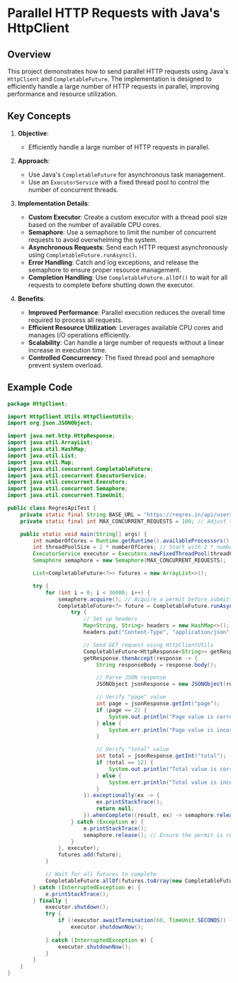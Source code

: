 # Parallel HTTP Requests with Java's HttpClient

## Overview

This project demonstrates how to send parallel HTTP requests using Java's `HttpClient` and `CompletableFuture`. The implementation is designed to efficiently handle a large number of HTTP requests in parallel, improving performance and resource utilization.

## Key Concepts

1. **Objective**:
   - Efficiently handle a large number of HTTP requests in parallel.

2. **Approach**:
   - Use Java's `CompletableFuture` for asynchronous task management.
   - Use an `ExecutorService` with a fixed thread pool to control the number of concurrent threads.

3. **Implementation Details**:
   - **Custom Executor**: Create a custom executor with a thread pool size based on the number of available CPU cores.
   - **Semaphore**: Use a semaphore to limit the number of concurrent requests to avoid overwhelming the system.
   - **Asynchronous Requests**: Send each HTTP request asynchronously using `CompletableFuture.runAsync()`.
   - **Error Handling**: Catch and log exceptions, and release the semaphore to ensure proper resource management.
   - **Completion Handling**: Use `CompletableFuture.allOf()` to wait for all requests to complete before shutting down the executor.

4. **Benefits**:
   - **Improved Performance**: Parallel execution reduces the overall time required to process all requests.
   - **Efficient Resource Utilization**: Leverages available CPU cores and manages I/O operations efficiently.
   - **Scalability**: Can handle a large number of requests without a linear increase in execution time.
   - **Controlled Concurrency**: The fixed thread pool and semaphore prevent system overload.

## Example Code

```java
package HttpClient;

import HttpClient.Utils.HttpClientUtils;
import org.json.JSONObject;

import java.net.http.HttpResponse;
import java.util.ArrayList;
import java.util.HashMap;
import java.util.List;
import java.util.Map;
import java.util.concurrent.CompletableFuture;
import java.util.concurrent.ExecutorService;
import java.util.concurrent.Executors;
import java.util.concurrent.Semaphore;
import java.util.concurrent.TimeUnit;

public class RegresApiTest {
    private static final String BASE_URL = "https://reqres.in/api/users";
    private static final int MAX_CONCURRENT_REQUESTS = 100; // Adjust this value based on your system's capacity

    public static void main(String[] args) {
        int numberOfCores = Runtime.getRuntime().availableProcessors();
        int threadPoolSize = 2 * numberOfCores; // Start with 2 * number of cores
        ExecutorService executor = Executors.newFixedThreadPool(threadPoolSize);
        Semaphore semaphore = new Semaphore(MAX_CONCURRENT_REQUESTS);

        List<CompletableFuture<?>> futures = new ArrayList<>();

        try {
            for (int i = 0; i < 36000; i++) {
                semaphore.acquire(); // Acquire a permit before submitting a request
                CompletableFuture<?> future = CompletableFuture.runAsync(() -> {
                    try {
                        // Set up headers
                        Map<String, String> headers = new HashMap<>();
                        headers.put("Content-Type", "application/json");

                        // Send GET request using HttpClientUtils
                        CompletableFuture<HttpResponse<String>> getResponse = HttpClientUtils.sendGetRequest(BASE_URL + "?page=2", headers);
                        getResponse.thenAccept(response -> {
                            String responseBody = response.body();

                            // Parse JSON response
                            JSONObject jsonResponse = new JSONObject(responseBody);

                            // Verify "page" value
                            int page = jsonResponse.getInt("page");
                            if (page == 2) {
                                System.out.println("Page value is correct: " + page);
                            } else {
                                System.err.println("Page value is incorrect: " + page);
                            }

                            // Verify "total" value
                            int total = jsonResponse.getInt("total");
                            if (total == 12) {
                                System.out.println("Total value is correct: " + total);
                            } else {
                                System.err.println("Total value is incorrect: " + total);
                            }
                        }).exceptionally(ex -> {
                            ex.printStackTrace();
                            return null;
                        }).whenComplete((result, ex) -> semaphore.release()); // Release the permit after the request completes
                    } catch (Exception e) {
                        e.printStackTrace();
                        semaphore.release(); // Ensure the permit is released in case of an exception
                    }
                }, executor);
                futures.add(future);
            }

            // Wait for all futures to complete
            CompletableFuture.allOf(futures.toArray(new CompletableFuture[0])).join();
        } catch (InterruptedException e) {
            e.printStackTrace();
        } finally {
            executor.shutdown();
            try {
                if (!executor.awaitTermination(60, TimeUnit.SECONDS)) {
                    executor.shutdownNow();
                }
            } catch (InterruptedException e) {
                executor.shutdownNow();
            }
        }
    }
}